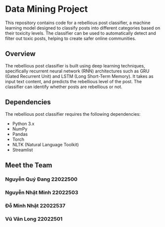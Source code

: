 # Data Mining Project

This repository contains code for a rebellious post classifier, a machine learning model designed to classify posts into different categories based on their toxicity levels. The classifier can be used to automatically detect and filter out toxic posts, helping to create safer online communities.

## Overview
The rebellious post classifier is built using deep learning techniques, specifically recurrent neural network (RNN) architectures such as GRU (Gated Recurrent Unit) and LSTM (Long Short-Term Memory). It takes as input text content, and predicts the rebellious level of the post. The classifier can identify whether posts are rebellious or not.

## Dependencies

The rebellious post classifier requires the following dependencies:

- Python 3.x
- NumPy
- Pandas
- Torch
- NLTK (Natural Language Toolkit)
- Streamlist

## Meet the Team

### Nguyễn Quý Đang 22022500

### Nguyễn Nhật Minh 22022503

### Đỗ Minh Nhật 22022537

### Vũ Vân Long 22022501
